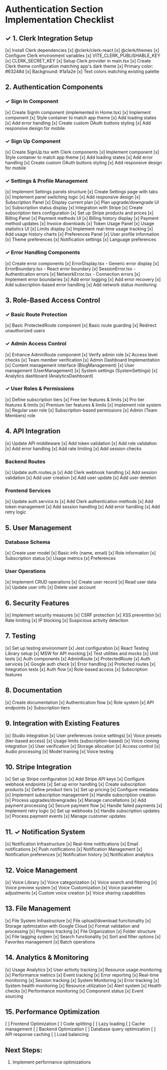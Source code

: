# Authentication Section Implementation Checklist

## ✓ 1. Clerk Integration Setup
[x] Install Clerk dependencies
  [x] @clerk/clerk-react
  [x] @clerk/themes
[x] Configure Clerk environment variables
  [x] VITE_CLERK_PUBLISHABLE_KEY
  [x] CLERK_SECRET_KEY
[x] Setup Clerk provider in main.tsx
[x] Create Clerk theme configuration matching app's dark theme
  [x] Primary color: #63248d
  [x] Background: #1a1a2e
  [x] Text colors matching existing palette

## 2. Authentication Components
### ✓ Sign In Component
[x] Create SignIn component (implemented in Home.tsx)
  [x] Implement <SignIn/> component
  [x] Style container to match app theme
  [x] Add loading states
  [x] Add error handling
  [x] Create custom OAuth buttons styling
  [x] Add responsive design for mobile

### ✓ Sign Up Component
[x] Create SignUp.tsx with Clerk components
  [x] Implement <SignUp/> component
  [x] Style container to match app theme
  [x] Add loading states
  [x] Add error handling
  [x] Create custom OAuth buttons styling
  [x] Add responsive design for mobile

### ✓ Settings & Profile Management
[x] Implement Settings panels structure
  [x] Create Settings page with tabs
  [x] Implement panel switching logic
  [x] Add responsive design
[x] Subscription Panel
  [x] Display current plan
  [x] Plan upgrade/downgrade UI
  [x] Subscription status display
  [x] Integration with Stripe
  [x] Create subscription tiers configuration
  [x] Set up Stripe products and prices
[x] Billing Panel
  [x] Payment methods UI
  [x] Billing history display
  [x] Payment method updates
  [x] Invoice downloads
[x] Token Usage Panel
  [x] Usage statistics UI
  [x] Limits display
  [x] Implement real-time usage tracking
  [x] Add usage history charts
[x] Preferences Panel
  [x] User profile information
  [x] Theme preferences
  [x] Notification settings
  [x] Language preferences

### ✓ Error Handling Components
[x] Create error components
  [x] ErrorDisplay.tsx - Generic error display
  [x] ErrorBoundary.tsx - React error boundary
  [x] SessionError.tsx - Authentication errors
  [x] NetworkError.tsx - Connection errors
[x] Implement error boundaries
[x] Add error logging
[x] Add error recovery
[x] Add subscription-based error handling
[x] Add network status monitoring

## 3. Role-Based Access Control
### ✓ Basic Route Protection
[x] Basic ProtectedRoute component
[x] Basic route guarding
[x] Redirect unauthorized users

### ✓ Admin Access Control
[x] Enhance AdminRoute component
  [x] Verify admin role
  [x] Access level checks
  [x] Team member verification
[x] Admin Dashboard Implementation
  [x] Content management interface (BlogManagement)
  [x] User management (UserManagement)
  [x] System settings (SystemSettings)
  [x] Analytics dashboard (AnalyticsDashboard)

### ✓ User Roles & Permissions
[x] Define subscription tiers
  [x] Free tier features & limits
  [x] Pro tier features & limits
  [x] Premium tier features & limits
[x] Implement role system
  [x] Regular user role
  [x] Subscription-based permissions
  [x] Admin (Team Members) role

## 4. API Integration
[x] Update API middleware
  [x] Add token validation
  [x] Add role validation
  [x] Add error handling
  [x] Add rate limiting
  [x] Add session checks

### Backend Routes
[x] Update auth.routes.js
  [x] Add Clerk webhook handling
  [x] Add session validation
  [x] Add user creation
  [x] Add user update
  [x] Add user deletion

### Frontend Services
[x] Update auth.service.ts
  [x] Add Clerk authentication methods
  [x] Add token management
  [x] Add session handling
  [x] Add error handling
  [x] Add retry logic

## 5. User Management
### Database Schema
[x] Create user model
  [x] Basic info (name, email)
  [x] Role information
  [x] Subscription status
  [x] Usage metrics
  [x] Preferences

### User Operations
[x] Implement CRUD operations
  [x] Create user record
  [x] Read user data
  [x] Update user info
  [x] Delete user account

## 6. Security Features
[x] Implement security measures
  [x] CSRF protection
  [x] XSS prevention
  [x] Rate limiting
  [x] IP blocking
  [x] Suspicious activity detection

## 7. Testing
[x] Set up testing environment
  [x] Jest configuration
  [x] React Testing Library setup
  [x] MSW for API mocking
  [x] Test utilities and mocks
[x] Unit tests
  [x] Auth components
    [x] AdminRoute
    [x] ProtectedRoute
  [x] Auth services
    [x] Google auth check
    [x] Error handling
  [x] Protected routes
[x] Integration tests
  [x] Auth flow
  [x] Role-based access
  [x] Subscription features

## 8. Documentation
[x] Create documentation
  [x] Authentication flow
  [x] Role system
  [x] API endpoints
  [x] Subscription tiers

## 9. Integration with Existing Features
[x] Studio integration
  [x] User preferences (voice settings)
  [x] Voice presets (tier-based access)
  [x] Usage limits (subscription-based)
[x] Voice cloning integration
  [x] User verification
  [x] Storage allocation
  [x] Access control
  [x] Audio processing
  [x] Model training
  [x] Voice testing

## 10. Stripe Integration
[x] Set up Stripe configuration
  [x] Add Stripe API keys
  [x] Configure webhook endpoints
  [x] Set up error handling
[x] Create subscription products
  [x] Define product tiers
  [x] Set up pricing
  [x] Configure metadata
[x] Implement subscription management
  [x] Handle subscription creation
  [x] Process upgrades/downgrades
  [x] Manage cancellations
[x] Add payment processing
  [x] Secure payment flow
  [x] Handle failed payments
  [x] Implement retry logic
[x] Set up webhooks
  [x] Handle subscription updates
  [x] Process payment events
  [x] Manage customer updates

## 11. ✓ Notification System
[x] Notification Infrastructure
  [x] Real-time notifications
  [x] Email notifications
  [x] Push notifications
[x] Notification Management
  [x] Notification preferences
  [x] Notification history
  [x] Notification analytics

## 12. Voice Management
[x] Voice Library
  [x] Voice categorization
  [x] Voice search and filtering
  [x] Voice preview system
[x] Voice Customization
  [x] Voice parameter adjustments
  [x] Custom voice creation
  [x] Voice sharing capabilities

## 13. File Management
[x] File System Infrastructure
  [x] File upload/download functionality
  [x] Storage optimization with Google Cloud
  [x] Format validation and processing
  [x] Progress tracking
[x] File Organization
  [x] Folder structure
  [x] File tagging system
  [x] Search functionality
  [x] Sort and filter options
  [x] Favorites management
  [x] Batch operations

## 14. Analytics & Monitoring
[x] Usage Analytics
  [x] User activity tracking
  [x] Resource usage monitoring
  [x] Performance metrics
  [x] Event tracking
  [x] Error reporting
  [x] Real-time monitoring
  [x] Session tracking
[x] System Monitoring
  [x] Error tracking
  [x] System health monitoring
  [x] Resource utilization
  [x] Alert system
  [x] Health checks
  [x] Performance monitoring
  [x] Component status
  [x] Event sourcing

## 15. Performance Optimization
[ ] Frontend Optimization
  [ ] Code splitting
  [ ] Lazy loading
  [ ] Cache management
[ ] Backend Optimization
  [ ] Database query optimization
  [ ] API response caching
  [ ] Load balancing

## Next Steps:
1. Implement performance optimizations
